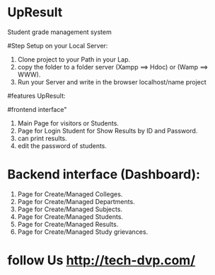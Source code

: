 # UpResult
Student grade management system

#Step Setup on your Local Server:
1. Clone project to your Path in your Lap.
2. copy the folder to a folder server (Xampp ==> Hdoc) or (Wamp ==> WWW).
3. Run your Server and write in the browser localhost/name project

#features UpResult:

#frontend interface"
1. Main Page for visitors or Students.
2. Page for Login Student for Show Results by ID and Password.
3. can print results.
4. edit the password of students.

# Backend interface (Dashboard):
1. Page for Create/Managed Colleges.
2. Page for Create/Managed Departments.
3. Page for Create/Managed Subjects.
4. Page for Create/Managed Students.
5. Page for Create/Managed Results.
6. Page for Create/Managed Study grievances.

# follow Us http://tech-dvp.com/

